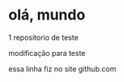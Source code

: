 # olá, mundo
 1 repositorio de teste
 
 modificação para teste 
 
 essa linha fiz no site github.com

